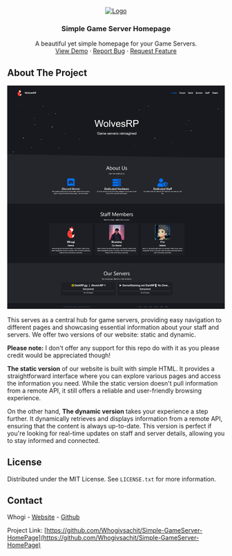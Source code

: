 <div align="center">
  <a href="https://github.com/Whogivsachit/Simple-GameServer-HomePage">
    <img src="https://avatars.githubusercontent.com/u/31522700" alt="Logo" width="80" height="80">
  </a>

  <h3 align="center">Simple Game Server Homepage</h3>

  <p align="center">
    A beautiful yet simple homepage for your Game Servers.
    <br />
    <a href="https://gamehomepage.ascienth.com">View Demo</a>
    ·
    <a href="https://github.com/Whogivsachit/Simple-GameServer-HomePage/issues">Report Bug</a>
    ·
    <a href="https://github.com/Whogivsachit/Simple-GameServer-HomePage/issues">Request Feature</a>
  </p>
</div>

## About The Project

![product-screenshot](https://github.com/Whogivsachit/Simple-GameServer-HomePage/blob/main/images/Example.png?raw=true)

This serves as a central hub for game servers, providing easy navigation to different pages and showcasing essential information about your staff and servers. We offer two versions of our website: static and dynamic.

__Please note:__ I don't offer any support for this repo do with it as you please credit would be appreciated though!

__The static version__ of our website is built with simple HTML. It provides a straightforward interface where you can explore various pages and access the information you need. While the static version doesn't pull information from a remote API, it still offers a reliable and user-friendly browsing experience.

On the other hand, __The dynamic version__ takes your experience a step further. It dynamically retrieves and displays information from a remote API, ensuring that the content is always up-to-date. This version is perfect if you're looking for real-time updates on staff and server details, allowing you to stay informed and connected.


## License

Distributed under the MIT License. See `LICENSE.txt` for more information.

## Contact

Whogi - [Website](https://chitterengine.com/) - [Github](https://github.com/whogivsachit)

Project Link: [https://github.com/Whogivsachit/Simple-GameServer-HomePage](https://github.com/Whogivsachit/Simple-GameServer-HomePage)
